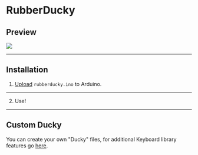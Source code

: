 # RubberDucky

## Preview
![](./preview.gif)

***

## Installation

1. [Upload](https://docs.arduino.cc/software/ide-v1/tutorials/Environment#uploading) `rubberducky.ino` to Arduino.

***

2. Use!

***

## Custom Ducky

You can create your own "Ducky" files, for additional Keyboard library features go [here](https://www.arduino.cc/reference/en/language/functions/usb/keyboard/keyboardmodifiers/).

